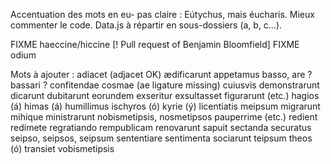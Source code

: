 Accentuation des mots en eu- pas claire : Eútychus, mais éucharis.
Mieux commenter le code.
Data.js à répartir en sous-dossiers (a, b, c…).

FIXME haeccine/hiccine [! Pull request of Benjamin Bloomfield]
FIXME odium

Mots à ajouter :
adiacet (adjacet OK)
ædificarunt
appetamus
basso, are ? bassari ?
confitendae
cosmae (ae ligature missing)
cuiusvis
demonstrarunt
dicarunt
dubitarunt
eorundem
exseritur
exsultasset
figurarunt (etc.)
hagios (á)
himas (á)
humillimus
ischyros (ó)
kyrie (ý)
licentiatis
meipsum
migrarunt
mihique
ministrarunt
nobismetipsis, nosmetipsos
pauperrime (etc.)
redient
redimete
regratiando
rempublicam
renovarunt
sapuit
sectanda
securatus
seipso, seipsos, seipsum
sententiare
sentimenta
sociarunt
teipsum
theos (ó)
transiet
vobismetipsis
